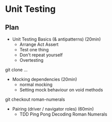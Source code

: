 # Unit Testing

## Plan
- Unit Testing Basics (& antipatterns) (20min)
  - Arrange Act Assert
  - Test one thing
  - Don't repeat yourself
  - Overtesting

git clone ...
- Mocking dependencies (20min)
  - normal mocking
  - Setting mock behaviour on void methods

git checkout roman-numerals
- Pairing (driver / navigator roles) (60min)
  - TDD Ping Pong Decoding Roman Numerals

